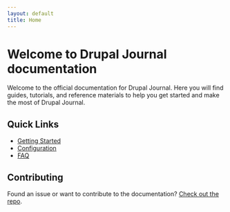 ```yaml
---
layout: default
title: Home
---
```


# Welcome to Drupal Journal documentation

Welcome to the official documentation for Drupal Journal.
Here you will find guides, tutorials, and reference materials to help you get started and make the most of Drupal Journal.

## Quick Links

- [Getting Started](./getting-started)
- [Configuration](./configuration)
- [FAQ](./faq)

## Contributing

Found an issue or want to contribute to the documentation? [Check out the repo](https://github.com/idimopoulos/journal_docs).
